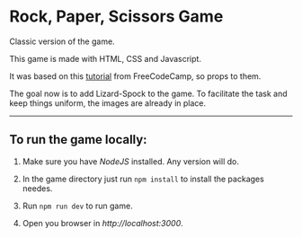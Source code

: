 # Rock, Paper, Scissors Game

Classic version of the game.

This game is made with HTML, CSS and Javascript.

It was based on this [tutorial](https://www.youtube.com/watch?v=jaVNP3nIAv0) from FreeCodeCamp, so props to them.

The goal now is to add Lizard-Spock to the game. To facilitate the task and keep things uniform, the images are already in place.

---

## To run the game locally:

1. Make sure you have _NodeJS_ installed. Any version will do.

2. In the game directory just run `npm install` to install the packages needes.

3. Run `npm run dev` to run game.

4. Open you browser in _http://localhost:3000_.
